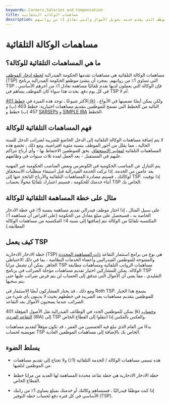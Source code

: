 ```yaml
---
keywords: Careers,Salaries and Compensation
title: مساهمات الوكالة التلقائية
description: مساهمات الوكالة التلقائية هي المساهمات التي تقدمها الحكومة الفيدرالية إلى الموظف الذي يقدم خدمة تحويل الأموال والتي تعادل 1٪ من رواتبهم.
---
```


# مساهمات الوكالة التلقائية
## ما هي المساهمات التلقائية للوكالة؟

مساهمات الوكالة التلقائية هي مساهمات تقدمها الحكومة الفيدرالية [لخطة ادخار الموظف](/thrift_savings_plan) (TSP) التي تساوي 1٪ من رواتبهم. بمجرد أن ينشئ موظفو الحكومة الفيدرالية برنامج TSP ، فإن الوكالة التي يعملون لديها تقدم تلقائيًا مساهمة تعادل 1٪ من أجرهم الأساسي في كل يوم دفع. يحدث هذا سواء كان الموظف يساهم في TSP أم لا.

الأكثر شيوعًا ، توجد هذه الميزة في [خطط 401 (k)](/401kplan) ، ولكن يمكن أيضًا تضمينها في الأنواع التالية من الخطط التي تسمح للموظفين بتقديم مساهمات اختيارية: خطط 403 (ب) و 457 (ب) خطط و [SARSEPs](/sarsep) و [SIMPLE IRA](/simple-ira) الخطط.

## فهم المساهمات التلقائية للوكالة

لا يتم إضافة مساهمات الوكالة التلقائية إلى الدخل الخاضع للضريبة لضرائب الدخل للسنة الحالية ، مما يقلل من أجور الموظف بنسبة مئوية افتراضية. ومع ذلك ، تخضع هذه المساهمات التلقائية [لمعايير الاستحقاق](/vesting). يحق للموظفين الاحتفاظ بها - وأي أرباح تتراكم عليهم في المستقبل - بعد العمل لمدة ثلاث سنوات في وظائفهم.

يتم التنازل عن المناصب الحكومية في الكونغرس وبعض المناصب الحكومية غير المهنية بعد عامين من الخدمة. إذا تركت الخدمة الفيدرالية قبل استيفاء متطلبات الاستحقاق لوكالتك ، فسيتم مصادرة المساهمات التلقائية والأرباح الناتجة عنها إلى TSP. إذا توفيت أثناء خدمتك للحكومة ، فسيتم اعتبارك تلقائيًا مخولًا بحساب TSP الخاص بك.

## مثال على خطة المساهمة التلقائية للوكالة

على سبيل المثال ، إذا اختار موظف فيدرالي تقديم مساهمة بنسبة 5٪ في خطة الادخار الخاصة به ، فسيحصل على مبلغ معادل من الحكومة (على افتراض أن مساهمة 1٪ المكتسبة تلقائيًا من الوكالة تتم إضافتها إلى نسبة 4٪ المكتسبة من مساهمات الوكالة المطابقة.)

## كيف يعمل TSP

خطة الادخار الادخارية (TSP) هي نوع من برامج استثمار التقاعد [ذات المساهمة المحددة](/definedcontributionplan) والمفتوحة للموظفين الفيدراليين وأعضاء الخدمات النظامية ، بما في ذلك الاحتياطي الجاهز. يمكن أن تشمل مزايا TSP مساهمات الرواتب التلقائية ومساهمات مطابقة الوكالة. يمكن للمشاركين اختيار تقديم مساهمات مؤجلة الضرائب في برنامج TSP التقليدي ، مما يعني أن الأموال التي تتدفق إلى الحساب لن يتم فرض ضرائب عليها حتى يتم سحبها.

ومع ذلك ، قد يختار المشاركون أيضًا الاستثمار في Roth TSP. يسمح هذا الخيار للموظفين بتقديم مساهمات بعد الضريبة في خططهم بحيث لا يدينون بأي شيء من الضرائب عندما يسحبون الأموال بعد التقاعد.

يمكن للموظفين الجدد في الوظائف الفيدرالية نقل الأصول المؤهلة 401 (k) [وحساب التقاعد الفردي](/ira) (IRA) إلى TSP والعكس بالعكس إذا انتقلوا إلى القطاع الخاص.

بدءًا من العام الذي تبلغ فيه الخمسين من العمر ، قد تكون مؤهلاً لتقديم مساهمات تعويضية لحساب TSP الخاص بك بالإضافة إلى مساهمات الموظفين العادية.

## يسلط الضوء

- هذه تسمى مساهمات الوكالة / الخدمة التلقائية (1٪) ولا تحتاج إلى تقديم مساهمات من الموظفين لتلقيها.

- خطة الادخار الادخارية هي خطة تقاعد محددة المساهمة لها العديد من مزايا خطط القطاع الخاص.

- إذا كنت موظفًا فيدراليًا ، فستساهم وكالتك أو خدمتك بمبلغ يساوي 1٪ من راتبك الأساسي في كل فترة دفع لحساب خطة التوفير (TSP).

